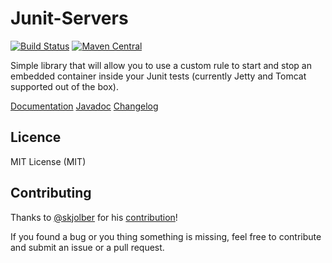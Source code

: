 # Junit-Servers

[![Build Status](https://travis-ci.org/mjeanroy/junit-servers.svg?branch=master)](https://travis-ci.org/mjeanroy/junit-servers)
[![Maven Central](https://maven-badges.herokuapp.com/maven-central/com.github.mjeanroy/junit-servers/badge.svg)](https://maven-badges.herokuapp.com/maven-central/com.github.mjeanroy/junit-servers)

Simple library that will allow you to use a custom rule to start and stop an embedded
container inside your Junit tests (currently Jetty and Tomcat supported out of the box).

[Documentation](https://mjeanroy.github.io/junit-servers/)
[Javadoc](http://javadoc.io/doc/com.github.mjeanroy/junit-servers/)
[Changelog](https://mjeanroy.github.io/junit-servers/changelogs)

## Licence

MIT License (MIT)

## Contributing

Thanks to [@skjolber](https://github.com/skjolber) for his [contribution](https://github.com/mjeanroy/junit-servers/pull/4)!

If you found a bug or you thing something is missing, feel free to contribute and submit an issue or a pull request.
